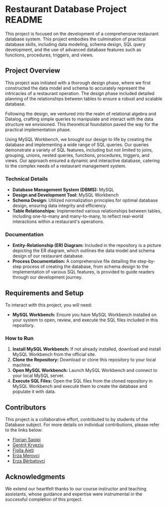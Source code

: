 # Restaurant Database Project README

This project is focused on the development of a comprehensive restaurant database system. This project embodies the culmination of practical database skills, including data modeling, schema design, SQL query development, and the use of advanced database features such as functions, procedures, triggers, and views.

## Project Overview

This project was initiated with a thorough design phase, where we first constructed the data model and schema to accurately represent the intricacies of a restaurant operation. The design phase included detailed planning of the relationships between tables to ensure a robust and scalable database.

Following the design, we ventured into the realm of relational algebra and Datalog, crafting simple queries to manipulate and interact with the data structure we envisioned. This theoretical foundation paved the way for the practical implementation phase.

Using MySQL Workbench, we brought our design to life by creating the database and implementing a wide range of SQL queries. Our queries demonstrate a variety of SQL features, including but not limited to joins, grouping, unions, nested queries, functions, procedures, triggers, and views. Our approach ensured a dynamic and interactive database, catering to the complex needs of a restaurant management system.

### Technical Details

- **Database Management System (DBMS):** MySQL
- **Design and Development Tool:** MySQL Workbench
- **Schema Design:** Utilized normalization principles for optimal database design, ensuring data integrity and efficiency.
- **Table Relationships:** Implemented various relationships between tables, including one-to-many and many-to-many, to reflect real-world interactions within a restaurant's operations.

### Documentation

- **Entity-Relationship (ER) Diagram:** Included in the repository is a picture depicting the ER diagram, which outlines the data model and schema design of our restaurant database.
- **Process Documentation:** A comprehensive file detailing the step-by-step process of creating the database, from schema design to the implementation of various SQL features, is provided to guide readers through our development journey.

## Requirements and Setup

To interact with this project, you will need:

- **MySQL Workbench:** Ensure you have MySQL Workbench installed on your system to open, review, and execute the SQL files included in this repository.

### How to Run

1. **Install MySQL Workbench:** If not already installed, download and install MySQL Workbench from the official site.
2. **Clone the Repository:** Download or clone this repository to your local machine.
3. **Open MySQL Workbench:** Launch MySQL Workbench and connect to your local MySQL server.
4. **Execute SQL Files:** Open the SQL files from the cloned repository in MySQL Workbench and execute them to create the database and populate it with data.

## Contributors

This project is a collaborative effort, contributed to by students of the Database subject. For more details on individual contributions, please refer to the links below:

- [Florian Saqipi](https://github.com/floriansaqipi/)
- [Gentrit Kryeziu](https://github.com/Gentrit851)
- [Fjolla Ajeti](https://github.com/fjolla-ajeti)
- [Erza Merovci](https://github.com/erzamerovci)
- [Erza Bërbatovci](https://github.com/erza-b)

## Acknowledgments

We extend our heartfelt thanks to our course instructor and teaching assistants, whose guidance and expertise were instrumental in the successful completion of this project. 
